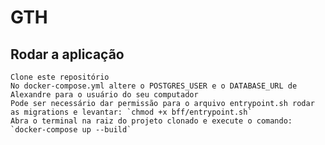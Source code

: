# GTH

## Rodar a aplicação

    Clone este repositório
    No docker-compose.yml altere o POSTGRES_USER e o DATABASE_URL de Alexandre para o usuário do seu computador
    Pode ser necessário dar permissão para o arquivo entrypoint.sh rodar as migrations e levantar: `chmod +x bff/entrypoint.sh`
    Abra o terminal na raiz do projeto clonado e execute o comando: `docker-compose up --build`
